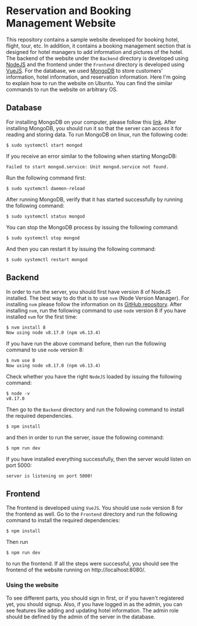# Reservation and Booking Management Website
This repository contains a sample website developed for booking hotel, flight, tour, etc. In addition, 
it contains a booking management section that is designed for hotel managers to add information and pictures
of the hotel. The backend of the website under the `Backend` directory is developed using [NodeJS](https://nodejs.org/en/) and the frontend 
under the `Frontend` directory is developed using [VueJS](https://vuejs.org/). For the database, we used [MongoDB](https://www.mongodb.com/)
to store customers' information, hotel information, and reservation information. Here I'm going to explain how to run 
the website on Ubuntu. You can find the similar commands to run the website on arbitrary OS.

## Database
For installing MongoDB on your computer, please follow this [link](https://www.mongodb.com/docs/manual/installation/). 
After installing MongoDB, you should run it so that the server can access it for reading and storing data. 
To run MongoDB on linux, run the following code:
```
$ sudo systemctl start mongod
```
If you receive an error similar to the following when starting MongoDB:
```
Failed to start mongod.service: Unit mongod.service not found.
```
Run the following command first:
```
$ sudo systemctl daemon-reload
```
After running MongoDB, verify that it has started successfully by running the following command:
```
$ sudo systemctl status mongod
```
You can stop the MongoDB process by issuing the following command:
```
$ sudo systemctl stop mongod
```
And then you can restart it by issuing the following command:
```
$ sudo systemctl restart mongod
```

## Backend
In order to run the server, you should first have version 8 of NodeJS installed. The best way to do that is to use 
`nvm` (Node Version Manager). For installing `nvm` please follow the information on its [GitHub repository](https://github.com/nvm-sh/nvm).
After installing `nvm`, run the following command to use `node` version 8 if you have installed `nvm` for the first time:
```
$ nvm install 8 
Now using node v8.17.0 (npm v6.13.4)
```
If you have run the above command before, then run the following command to use `node` version 8:
```
$ nvm use 8
Now using node v8.17.0 (npm v6.13.4)
```
Check whether you have the right `NodeJS` loaded by issuing the following command:
```
$ node -v
v8.17.0
```
Then go to the `Backend` directory and run the following command to install the required dependencies.
```
$ npm install 
```
and then in order to run the server, issue the following command:
```
$ npm run dev
```
If you have installed everything successfully, then the server would listen on port 5000:
```
server is listening on port 5000!
```
## Frontend
The frontend is developed using `VueJS`. You should use `node` version 8 for the frontend as well. Go to the `Frontend`
directory and run the following command to install the required dependencies:
```
$ npm install 
```
Then run 
```
$ npm run dev
```
to run the frontend. If all the steps were successful, you should see the frontend of the website running on http://localhost:8080/.

### Using the website
To see different parts, you should sign in first, or if you haven't registered yet, you should signup. 
Also, if you have logged in as the admin, you can see features like adding and updating hotel information. 
The admin role should be defined by the admin of the server in the database.

